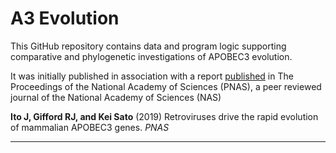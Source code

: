 # A3 Evolution

This GitHub repository contains data and program logic supporting comparative and phylogenetic investigations of APOBEC3 evolution. 

It was initially published in association with a report [published](https://www.pnas.org/content/early/2019/12/11/1914183116) in The Proceedings of the National Academy of Sciences (PNAS), a peer reviewed journal of the National Academy of Sciences (NAS)

**Ito J, Gifford RJ, and Kei Sato** (2019) Retroviruses drive the rapid evolution of mammalian APOBEC3 genes. *PNAS* 


* * * * *
